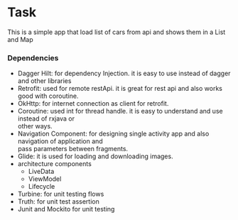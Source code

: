 # Task

This is a simple app that load list of cars from api and shows them in a List and Map

### Dependencies

* Dagger Hilt: for dependency Injection. it is easy to use instead of dagger and other libraries
* Retrofit: used for remote restApi. it is great for rest api and also works good with coroutine.
* OkHttp: for internet connection as client for retrofit.
* Coroutine: used int for thread handle. it is easy to understand and use instead of rxjava or  
  other ways.
* Navigation Component: for designing single activity app and also navigation of application and  
  pass parameters between fragments.
* Glide: it is used for loading and downloading images.
* architecture components
    * LiveData
    * ViewModel
    * Lifecycle
* Turbine: for unit testing flows
* Truth: for unit test assertion
* Junit and Mockito for unit testing
